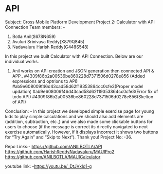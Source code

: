 # API


Subject: Cross Mobile Platform Development
Project 2: Calculator with API Connection
Team members: -
1. Botla Anil(S678N659)
2. Avuluri Srinivasa Reddy(X879Q845)
3. Nadavaluru Harish Reddy(G448S548)


In this project we built Calculator with API Connection.
Below are our individual works.
1. Anil works on API creation and JSON generation then connected API & APP..
#4309f86b2a00536be860228d7371506d0278e856 (Added expressions and optrions to API)
#ab9e608009f46d43cad58d62f19353864cc0cfe3(Proper model updation)
#ab9e608009f46d43cad58d62f19353864cc0cfe3(Error fix of todo API)
#4309f86b2a00536be860228d7371506d0278e856(Skelton of API)








Conclusion: -
In this project we developed simple exercise page for young kids to play simple calculations and we should also add elements are (addition, subtraction, etc.,) and we also made some clickable buttons for users to choose (if the message is correct its directly navigated to next exercise automatically. However, if it displays incorrect it shows two buttons for “Try Again” and “Skip to Next”).
Thank you!
Project No: -36.


Repo Links:-
https://github.com/ANILBOTLA/API
https://github.com/HarishReddyNadavaluru/MAUIPro2
https://github.com/ANILBOTLA/MAUICalculator

youtube link: -https://youtu.be/_DtJVxld1-g
